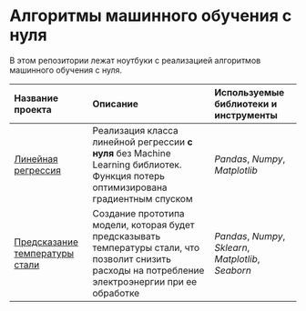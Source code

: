 # Алгоритмы машинного обучения с нуля

В этом репозитории лежат ноутбуки с реализацией алгоритмов машинного обучения с нуля.

| Название проекта | Описание | Используемые библиотеки и инструменты | 
| :---------------------- | :---------------------- | :---------------------- |
| [Линейная регрессия](https://github.com/aleksandr-del/machine-learning-algorithms-from-scratch/blob/main/linear_regression_from_scratch.ipynb) | Реализация класса линейной регрессии **с нуля** без Machine Learning библиотек. Функция потерь оптимизирована градиентным спуском | *Pandas*, *Numpy*, *Matplotlib* |
| [Предсказание температуры стали](https://github.com/aleksandr-del/yandex-praticum-projects/blob/main/yandex_practicum_final_project.ipynb) | Создание прототипа модели, которая будет предсказывать температуры стали, что позволит снизить расходы на потребление электроэнергии при ее обработке | *Pandas*, *Numpy*, *Sklearn*, *Matplotlib*, *Seaborn* |
